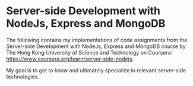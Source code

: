 # Server-side Development with NodeJs, Express and MongoDB

The following contains my implementations of code assignments from the Server-side Development with NodeJs, Express and MongoDB course 
by The Hong Kong University of Science and Technology on Coursera: https://www.coursera.org/learn/server-side-nodejs.

My goal is to get to know and ultimately specialize in relevant server-side technologies.
